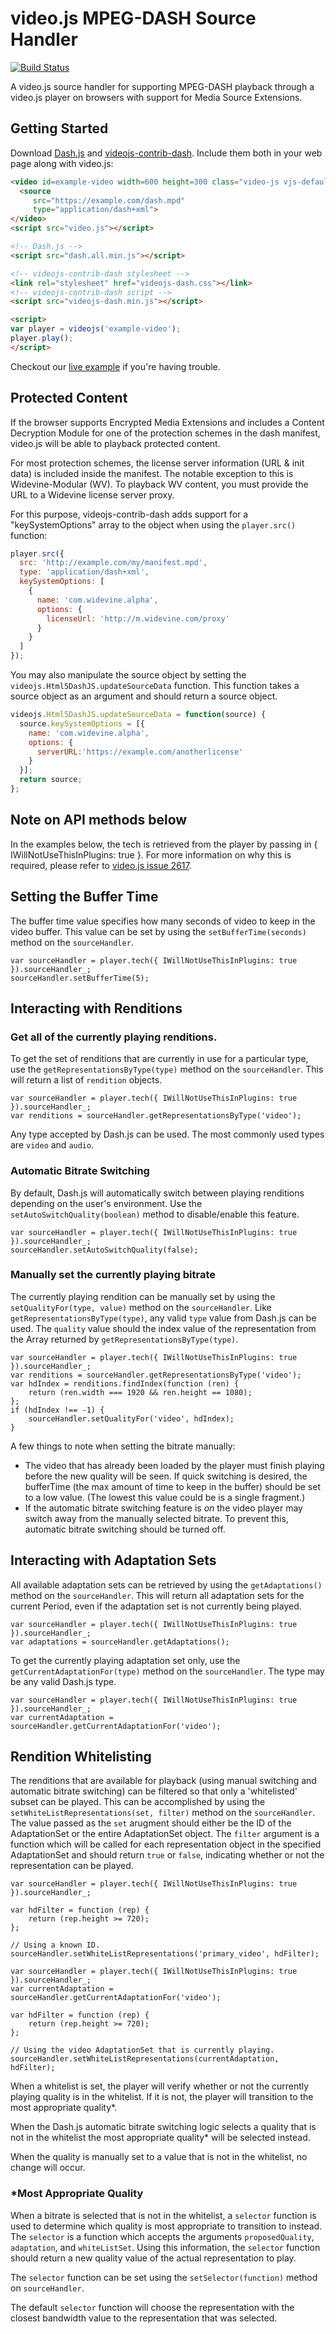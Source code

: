 # video.js MPEG-DASH Source Handler

[![Build Status](https://travis-ci.org/videojs/videojs-contrib-dash.svg?branch=master)](https://travis-ci.org/videojs/videojs-contrib-dash)

A video.js source handler for supporting MPEG-DASH playback through a video.js player on browsers with support for Media Source Extensions.

## Getting Started

Download [Dash.js](https://github.com/Dash-Industry-Forum/dash.js/releases) and [videojs-contrib-dash](https://github.com/videojs/videojs-contrib-dash/releases). Include them both in your web page along with video.js:

```html
<video id=example-video width=600 height=300 class="video-js vjs-default-skin" controls>
  <source
     src="https://example.com/dash.mpd"
     type="application/dash+xml">
</video>
<script src="video.js"></script>

<!-- Dash.js -->
<script src="dash.all.min.js"></script>

<!-- videojs-contrib-dash stylesheet -->
<link rel="stylesheet" href="videojs-dash.css"></link>
<!-- videojs-contrib-dash script -->
<script src="videojs-dash.min.js"></script>

<script>
var player = videojs('example-video');
player.play();
</script>
```

Checkout our [live example](http://videojs.github.io/videojs-contrib-dash/) if you're having trouble.

## Protected Content

If the browser supports Encrypted Media Extensions and includes a Content Decryption Module for one of the protection schemes in the dash manifest, video.js will be able to playback protected content.

For most protection schemes, the license server information (URL &amp; init data) is included inside the manifest. The notable exception to this is Widevine-Modular (WV). To playback WV content, you must provide the URL to a Widevine license server proxy.

For this purpose, videojs-contrib-dash adds support for a "keySystemOptions" array to the object when using the `player.src()` function:

```javascript
player.src({
  src: 'http://example.com/my/manifest.mpd',
  type: 'application/dash+xml',
  keySystemOptions: [
    {
      name: 'com.widevine.alpha',
      options: {
        licenseUrl: 'http://m.widevine.com/proxy'
      }
    }
  ]
});
```

You may also manipulate the source object by setting the `videojs.Html5DashJS.updateSourceData` function. This function takes a source object as an argument and should return a source object.

```javascript
videojs.Html5DashJS.updateSourceData = function(source) {
  source.keySystemOptions = [{
    name: 'com.widevine.alpha',
    options: {
      serverURL:'https://example.com/anotherlicense'
    }
  }];
  return source;
};
```

## Note on API methods below

In the examples below, the tech is retrieved from the player by passing in { IWillNotUseThisInPlugins: true }. For more information on why this is required, please refer to [video.js issue 2617](https://github.com/videojs/video.js/issues/2617).

## Setting the Buffer Time

The buffer time value specifies how many seconds of video to keep in the video buffer.  This value can be set by using the `setBufferTime(seconds)` method on the `sourceHandler`.

```
var sourceHandler = player.tech({ IWillNotUseThisInPlugins: true }).sourceHandler_;
sourceHandler.setBufferTime(5);
```

## Interacting with Renditions

### Get all of the currently playing renditions.

To get the set of renditions that are currently in use for a particular type, use the `getRepresentationsByType(type)` method on the `sourceHandler`.  This will return a list of `rendition` objects.

```
var sourceHandler = player.tech({ IWillNotUseThisInPlugins: true }).sourceHandler_;
var renditions = sourceHandler.getRepresentationsByType('video');
```

Any type accepted by Dash.js can be used.  The most commonly used types are `video` and `audio`.

### Automatic Bitrate Switching

By default, Dash.js will automatically switch between playing renditions depending on the user's environment.  Use the `setAutoSwitchQuality(boolean)` method to disable/enable this feature.

```
var sourceHandler = player.tech({ IWillNotUseThisInPlugins: true }).sourceHandler_;
sourceHandler.setAutoSwitchQuality(false);
```

### Manually set the currently playing bitrate

The currently playing rendition can be manually set by using the `setQualityFor(type, value)` method on the `sourceHandler`.  Like `getRepresentationsByType(type)`, any valid `type` value from Dash.js can be used.  The `quality` value should the index value of the representation from the Array returned by `getRepresentationsByType(type)`.

```
var sourceHandler = player.tech({ IWillNotUseThisInPlugins: true }).sourceHandler_;
var renditions = sourceHandler.getRepresentationsByType('video');
var hdIndex = renditions.findIndex(function (ren) {
    return (ren.width === 1920 && ren.height == 1080);
};
if (hdIndex !== -1) {
    sourceHandler.setQualityFor('video', hdIndex);
}
```

A few things to note when setting the bitrate manually:

* The video that has already been loaded by the player must finish playing before the new quality will be seen.  If quick switching is desired, the bufferTime (the max amount of time to keep in the buffer) should be set to a low value.  (The lowest this value could be is a single fragment.)
* If the automatic bitrate switching feature is *on* the video player may switch away from the manually selected bitrate.  To prevent this, automatic bitrate switching should be turned off.

## Interacting with Adaptation Sets

All available adaptation sets can be retrieved by using the `getAdaptations()` method on the `sourceHandler`.  This will return all adaptation sets for the current Period, even if the adaptation set is not currently being played.

```
var sourceHandler = player.tech({ IWillNotUseThisInPlugins: true }).sourceHandler_;
var adaptations = sourceHandler.getAdaptations();
```

To get the currently playing adaptation set only, use the `getCurrentAdaptationFor(type)` method on the `sourceHandler`.  The type may be any valid Dash.js type.

```
var sourceHandler = player.tech({ IWillNotUseThisInPlugins: true }).sourceHandler_;
var currentAdaptation = sourceHandler.getCurrentAdaptationFor('video');
```

## Rendition Whitelisting

The renditions that are available for playback (using manual switching and automatic bitrate switching) can be filtered so that only a 'whitelisted' subset can be played.  This can be accomplished by using the `setWhiteListRepresentations(set, filter)` method on the `sourceHandler`.  The value passed as the `set` arugment should either be the ID of the AdaptationSet or the entire AdaptationSet object.  The `filter` argument is a function which will be called for each representation object in the specified AdaptationSet and should return `true` or `false`, indicating whether or not the representation can be played.

```
var sourceHandler = player.tech({ IWillNotUseThisInPlugins: true }).sourceHandler_;

var hdFilter = function (rep) {
    return (rep.height >= 720);
};

// Using a known ID.
sourceHandler.setWhiteListRepresentations('primary_video', hdFilter);
```

```
var sourceHandler = player.tech({ IWillNotUseThisInPlugins: true }).sourceHandler_;
var currentAdaptation = sourceHandler.getCurrentAdaptationFor('video');

var hdFilter = function (rep) {
    return (rep.height >= 720);
};

// Using the video AdaptationSet that is currently playing.
sourceHandler.setWhiteListRepresentations(currentAdaptation, hdFilter);
```

When a whitelist is set, the player will verify whether or not the currently playing quality is in the whitelist.  If it is not, the player will transition to the most appropriate quality*.

When the Dash.js automatic bitrate switching logic selects a quality that is not in the whitelist the most appropriate quality* will be selected instead.

When the quality is manually set to a value that is not in the whitelist, no change will occur.

### *Most Appropriate Quality

When a bitrate is selected that is not in the whitelist, a `selector` function is used to determine which quality is most appropriate to transition to instead.  The `selector` is a function which accepts the arguments `proposedQuality`, `adaptation`, and `whiteListSet`.  Using this information, the `selector` function should return a new quality value of the actual representation to play.

The `selector` function can be set using the `setSelector(function)` method on `sourceHandler`.

The default `selector` function will choose the representation with the closest bandwidth value to the representation that was selected.
